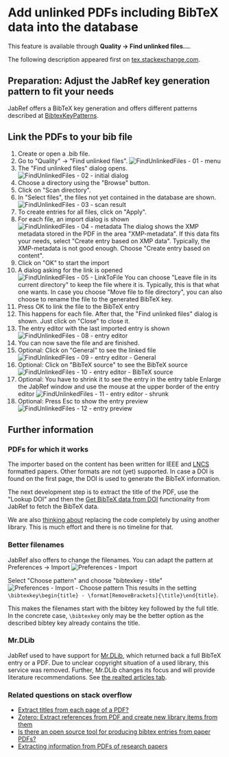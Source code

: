 # Add unlinked PDFs including BibTeX data into the database

This feature is available through **Quality → Find unlinked files...**.

The following description appeared first on [tex.stackexchange.com](http://tex.stackexchange.com/a/344310/9075).

## Preparation: Adjust the JabRef key generation pattern to fit your needs

JabRef offers a BibTeX key generation and offers different patterns described at [BibtexKeyPatterns](../setup/bibtexkeypatterns.md).

## Link the PDFs to your bib file

1. Create or open a .bib file.
2. Go to "Quality" -&gt; "Find unlinked files". ![FindUnlinkedFiles - 01 - menu](../.gitbook/assets/findunlinkedfiles-01-menu.png)
3. The "Find unlinked files" dialog opens. ![FindUnlinkedFiles - 02 - initial dialog](../.gitbook/assets/findunlinkedfiles-02-initial-dialog.png)
4. Choose a directory using the "Browse" button.
5. Click on "Scan directory".
6. In "Select files", the files not yet contained in the database are shown. ![FindUnlinkedFiles - 03 - scan result](../.gitbook/assets/findunlinkedfiles-03-scan-result.png)
7. To create entries for all files, click on "Apply".
8. For each file, an import dialog is shown  ![FindUnlinkedFiles - 04 - metadata](../.gitbook/assets/findunlinkedfiles-04-metadata.png)  The dialog shows the XMP metadata stored in the PDF in the area "XMP-metadata". If this data fits your needs, select "Create entry based on XMP data". Typically, the XMP-metadata is not good enough. Choose "Create entry based on content".
9. Click on "OK" to start the import
10. A dialog asking for the link is opened  ![FindUnlinkedFiles - 05 - LinkToFile](../.gitbook/assets/findunlinkedfiles-05-linktofile.png)  You can choose "Leave file in its current directory" to keep the file where it is. Typically, this is that what one wants. In case you choose "Move file to file directory", you can also choose to rename the file to the generated BibTeX key.
11. Press OK to link the file to the BibTeX entry
12. This happens for each file. After that, the "Find unlinked files" dialog is shown. Just click on "Close" to close it.
13. The entry editor with the last imported entry is shown ![FindUnlinkedFiles - 08 - entry editor](../.gitbook/assets/findunlinkedfiles-08-entry-editor.png)
14. You can now save the file and are finished.
15. Optional: Click on "General" to see the linked file ![FindUnlinkedFiles - 09 - entry editor - General](../.gitbook/assets/findunlinkedfiles-09-entry-editor-general.png)
16. Optional: Click on "BibTeX source" to see the BibTeX source ![FindUnlinkedFiles - 10 - entry editor - BibTeX source](../.gitbook/assets/findunlinkedfiles-10-entry-editor-bibtex-source.png)
17. Optional: You have to shrink it to see the entry in the entry table Enlarge the JabRef window and use the mouse at the upper border of the entry editor ![FindUnlinkedFiles - 11 - entry editor - shrunk](../.gitbook/assets/findunlinkedfiles-11-entry-editor-shrunk.png)
18. Optional: Press Esc to show the entry preview ![FindUnlinkedFiles - 12 - entry preview](../.gitbook/assets/findunlinkedfiles-12-entry-preview.png)

## Further information

### PDFs for which it works

The importer based on the content has been written for IEEE and [LNCS](https://github.com/latextemplates/LNCS) formatted papers. Other formats are not \(yet\) supported. In case a DOI is found on the first page, the DOI is used to generate the BibTeX information.

The next development step is to extract the title of the PDF, use the "Lookup DOI" and then the [Get BibTeX data from DOI](getbibtexdatafromdoi.md) functionality from JabRef to fetch the BibTeX data.

We are also [thinking about](https://github.com/koppor/jabref/issues/169) replacing the code completely by using another library. This is much effort and there is no timeline for that.

### Better filenames

JabRef also offers to change the filenames. You can adapt the pattern at Preferences -&gt; Import ![Preferences - Import](../.gitbook/assets/preferences-import.png)

Select "Choose pattern" and choose "bibtexkey - title" ![Preferences - Import - Choose pattern](../.gitbook/assets/preferences-import-choose-pattern.png) This results in the setting `\bibtexkey\begin{title} - \format[RemoveBrackets]{\title}\end{title}`.

This makes the filenames start with the bibtey key followed by the full title. In the concrete case, `\bibtexkey` only may be the better option as the described bibtey key already contains the title.

### Mr.DLib

JabRef used to have support for [Mr.DLib](http://mr-dlib.org/), which returned back a full BibTeX entry or a PDF. Due to unclear copyright situation of a used library, this service was removed. Further, Mr.DLib changes its focus and will provide literature recommendations. See [the realted articles tab](../general/entryeditor.md#related-articles-tab).

### Related questions on stack overflow

* [Extract titles from each page of a PDF?](http://stackoverflow.com/q/18071127/873282)
* [Zotero: Extract references from PDF and create new library items from them](https://forums.zotero.org/discussion/16277/extract-references-from-pdf-and-create-new-library-items-from-them)
* [Is there an open source tool for producing bibtex entries from paper PDFs?](http://academia.stackexchange.com/questions/15504/is-there-an-open-source-tool-for-producing-bibtex-entries-from-paper-pdfs)
* [Extracting information from PDFs of research papers](http://stackoverflow.com/questions/1813427/extracting-information-from-pdfs-of-research-papers/3523416)

